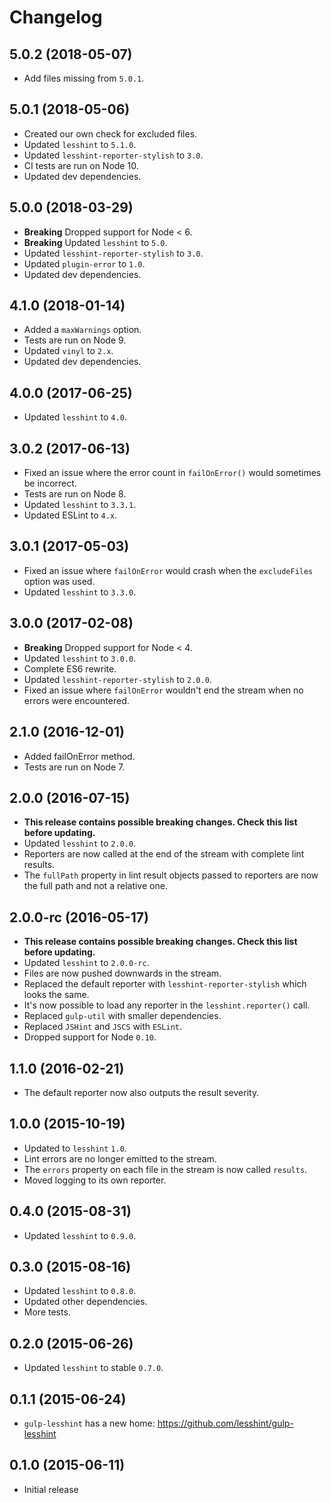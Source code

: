 # Changelog
## 5.0.2 (2018-05-07)
* Add files missing from `5.0.1`.

## 5.0.1 (2018-05-06)
* Created our own check for excluded files.
* Updated `lesshint` to `5.1.0`.
* Updated `lesshint-reporter-stylish` to `3.0`.
* CI tests are run on Node 10.
* Updated dev dependencies.

## 5.0.0 (2018-03-29)
* **Breaking** Dropped support for Node < 6.
* **Breaking** Updated `lesshint` to `5.0`.
* Updated `lesshint-reporter-stylish` to `3.0`.
* Updated `plugin-error` to `1.0`.
* Updated dev dependencies.

## 4.1.0 (2018-01-14)
* Added a `maxWarnings` option.
* Tests are run on Node 9.
* Updated `vinyl` to `2.x`.
* Updated dev dependencies.

## 4.0.0 (2017-06-25)
* Updated `lesshint` to `4.0`.

## 3.0.2 (2017-06-13)
* Fixed an issue where the error count in `failOnError()` would sometimes be incorrect.
* Tests are run on Node 8.
* Updated `lesshint` to `3.3.1`.
* Updated ESLint to `4.x`.

## 3.0.1 (2017-05-03)
* Fixed an issue where `failOnError` would crash when the `excludeFiles` option was used.
* Updated `lesshint` to `3.3.0`.

## 3.0.0 (2017-02-08)
* **Breaking** Dropped support for Node < 4.
* Updated `lesshint` to `3.0.0`.
* Complete ES6 rewrite.
* Updated `lesshint-reporter-stylish` to `2.0.0`.
* Fixed an issue where `failOnError` wouldn't end the stream when no errors were encountered.

## 2.1.0 (2016-12-01)
* Added failOnError method.
* Tests are run on Node 7.

## 2.0.0 (2016-07-15)
* **This release contains possible breaking changes. Check this list before updating.**
* Updated `lesshint` to `2.0.0`.
* Reporters are now called at the end of the stream with complete lint results.
* The `fullPath` property in lint result objects passed to reporters are now the full path and not a relative one.

## 2.0.0-rc (2016-05-17)
* **This release contains possible breaking changes. Check this list before updating.**
* Updated `lesshint` to `2.0.0-rc`.
* Files are now pushed downwards in the stream.
* Replaced the default reporter with `lesshint-reporter-stylish` which looks the same.
* It's now possible to load any reporter in the `lesshint.reporter()` call.
* Replaced `gulp-util` with smaller dependencies.
* Replaced `JSHint` and `JSCS` with `ESLint`.
* Dropped support for Node `0.10`.

## 1.1.0 (2016-02-21)
* The default reporter now also outputs the result severity.

## 1.0.0 (2015-10-19)
* Updated to `lesshint` `1.0`.
* Lint errors are no longer emitted to the stream.
* The `errors` property on each file in the stream is now called `results`.
* Moved logging to its own reporter.

## 0.4.0 (2015-08-31)
* Updated `lesshint` to `0.9.0`.

## 0.3.0 (2015-08-16)
* Updated `lesshint` to `0.8.0`.
* Updated other dependencies.
* More tests.

## 0.2.0 (2015-06-26)
* Updated `lesshint` to stable `0.7.0`.

## 0.1.1 (2015-06-24)
* `gulp-lesshint` has a new home: https://github.com/lesshint/gulp-lesshint

## 0.1.0 (2015-06-11)
* Initial release
